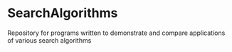 # SearchAlgorithms
Repository for programs written to demonstrate and compare applications of various search algorithms
